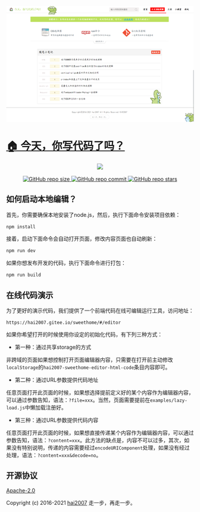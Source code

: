 <p align='center'>
    <a href='https://hai2007.gitee.io/sweethome/' target='_blank'>
        <img src="./snipping.png">
    </a>
</p>

# [🏠 今天，你写代码了吗？](https://hai2007.gitee.io/sweethome/)

<p align='center'>
    <a href='https://hai2007.gitee.io/sweethome/' target='_blank'>
        <img src="https://s05.flagcounter.com/count2/bdd0/bg_FFFFFF/txt_000000/border_CCCCCC/columns_2/maxflags_12/viewers_3/labels_1/pageviews_1/flags_0/percent_0/">
    </a>
</p>

<p align="center">
    <a href="https://github.com/hai2007/SweetHome/graphs/code-frequency" target='_blank'>
        <img alt="GitHub repo size" src="https://img.shields.io/github/repo-size/hai2007/SweetHome">
    </a>
    <a href="https://github.com/hai2007/SweetHome/graphs/commit-activity" target='_blank'>
        <img alt="GitHub repo commit" src="https://img.shields.io/github/last-commit/hai2007/SweetHome">
    </a>
    <a href="https://github.com/hai2007/SweetHome" target='_blank'>
        <img alt="GitHub repo stars" src="https://img.shields.io/github/stars/hai2007/SweetHome?style=social">
    </a>
</p >

## 如何启动本地编辑？

首先，你需要确保本地安装了node.js，然后，执行下面命令安装项目依赖：

```bash
npm install
```

接着，启动下面命令会自动打开页面，修改内容页面也自动刷新：

```bash
npm run dev
```

如果你想发布开发的代码，执行下面命令进行打包：

```bash
npm run build
```

## 在线代码演示

为了更好的演示代码，我们提供了一个前端代码在线可编辑运行工具，访问地址：

```
https://hai2007.gitee.io/sweethome/#/editor
```

如果你希望打开的时候使用你设定的初始化代码，有下列三种方式：

- 第一种：通过共享storage的方式

非跨域的页面如果想控制打开页面编辑器内容，只需要在打开前主动修改```localStorage```的```hai2007-sweethome-editor-html-code```条目内容即可。

- 第二种：通过URL参数提供代码地址

任意页面打开此页面的时候，如果想选择提前定义好的某个内容作为编辑器内容，可以通过参数告知，语法：```?file=xxx```。当然，页面需要提前在```examples/lazy-load.js```中懒加载注册好。

- 第三种：通过URL参数提供代码内容

任意页面打开此页面的时候，如果想直接传递某个内容作为编辑器内容，可以通过参数告知，语法：```?content=xxx```。此方法的缺点是，内容不可以过多，其次，如果没有特别说明，传递的内容需要经过```encodeURIComponent```处理，如果没有经过处理，语法：```?content=xxx&decode=no```。

开源协议
---------------------------------------
[Apache-2.0](https://github.com/hai2007/SweetHome/blob/master/LICENSE)

Copyright (c) 2016-2021 [hai2007](https://hai2007.gitee.io/sweethome/) 走一步，再走一步。
